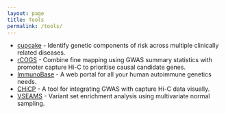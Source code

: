 ```yaml
---
layout: page
title: Tools
permalink: /tools/
---
```


* [cupcake](https://github.com/ollyburren/cupcake) - Identify genetic components of risk across multiple clinically related diseases.
* [rCOGS](https://github.com/ollyburren/rCOGS) - Combine fine mapping using GWAS summary statistics with promoter capture Hi-C to prioritise causal candidate genes.
* [ImmunoBase](https://genetics.opentargets.org/immunobase) - A web portal for all your human autoimmune genetics needs.
* [CHiCP](http://www.chicp.org) - A tool for integrating GWAS with capture Hi-C data visually.
* [VSEAMS](http://www.ncbi.nlm.nih.gov/pubmed/25170024) - Variant set enrichment analysis using multivariate normal sampling.
